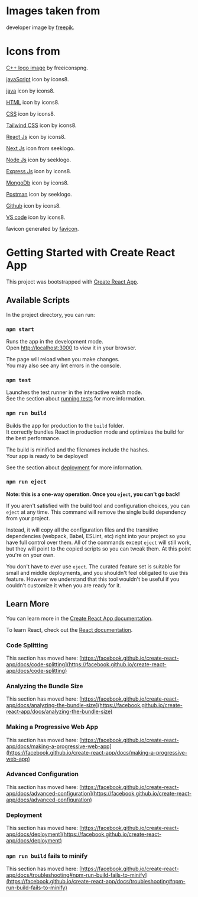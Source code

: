 # Images taken from

developer image by [freepik](https://www.freepik.com/free-ai-image/person-playing-3d-video-games-device_94950229.htm#query=developer&position=5&from_view=search&track=sph&uuid=500f8873-f579-4cd6-876e-cbf80d6fb7b7).


# Icons from

[C++ logo image](https://www.freeiconspng.com/img/28389) by freeiconspng. 

[javaScript](https://icons8.com/icon/108784/javascript) icon by icons8.

[java](https://icons8.com/icon/13679/java) icon by icons8.

[HTML](https://icons8.com/icon/20909/html-5) icon by icons8.

[CSS](https://icons8.com/icon/7gdY5qNXaKC0/css3) icon by icons8.

[Tailwind CSS](https://icons8.com/icon/x7XMNGh2vdqA/tailwind-css) icon by icons8.

[React Js](https://icons8.com/icon/NfbyHexzVEDk/react) icon by icons8.

[Next Js](https://seeklogo.com/vector-logo/321806/next-js) icon from seeklogo.

[Node Js](https://seeklogo.com/vector-logo/273750/node-js) icon by seeklogo.

[Express Js](https://icons8.com/icon/kg46nzoJrmTR/express-js) icon by icons8.

[MongoDb](https://icons8.com/icon/74402/mongodb) icon by icons8.

[Postman](https://seeklogo.com/vector-logo/412593/postman) icon by seeklogo.

[Github](https://icons8.com/icon/106562/github) icon by icons8.

[VS code](https://icons8.com/icon/9OGIyU8hrxW5/visual-studio-code-2019) icon by icons8.

favicon generated by [favicon](https://www.favicon.cc/).

# Getting Started with Create React App

This project was bootstrapped with [Create React App](https://github.com/facebook/create-react-app).

## Available Scripts

In the project directory, you can run:

### `npm start`

Runs the app in the development mode.\
Open [http://localhost:3000](http://localhost:3000) to view it in your browser.

The page will reload when you make changes.\
You may also see any lint errors in the console.

### `npm test`

Launches the test runner in the interactive watch mode.\
See the section about [running tests](https://facebook.github.io/create-react-app/docs/running-tests) for more information.

### `npm run build`

Builds the app for production to the `build` folder.\
It correctly bundles React in production mode and optimizes the build for the best performance.

The build is minified and the filenames include the hashes.\
Your app is ready to be deployed!

See the section about [deployment](https://facebook.github.io/create-react-app/docs/deployment) for more information.

### `npm run eject`

**Note: this is a one-way operation. Once you `eject`, you can't go back!**

If you aren't satisfied with the build tool and configuration choices, you can `eject` at any time. This command will remove the single build dependency from your project.

Instead, it will copy all the configuration files and the transitive dependencies (webpack, Babel, ESLint, etc) right into your project so you have full control over them. All of the commands except `eject` will still work, but they will point to the copied scripts so you can tweak them. At this point you're on your own.

You don't have to ever use `eject`. The curated feature set is suitable for small and middle deployments, and you shouldn't feel obligated to use this feature. However we understand that this tool wouldn't be useful if you couldn't customize it when you are ready for it.

## Learn More

You can learn more in the [Create React App documentation](https://facebook.github.io/create-react-app/docs/getting-started).

To learn React, check out the [React documentation](https://reactjs.org/).

### Code Splitting

This section has moved here: [https://facebook.github.io/create-react-app/docs/code-splitting](https://facebook.github.io/create-react-app/docs/code-splitting)

### Analyzing the Bundle Size

This section has moved here: [https://facebook.github.io/create-react-app/docs/analyzing-the-bundle-size](https://facebook.github.io/create-react-app/docs/analyzing-the-bundle-size)

### Making a Progressive Web App

This section has moved here: [https://facebook.github.io/create-react-app/docs/making-a-progressive-web-app](https://facebook.github.io/create-react-app/docs/making-a-progressive-web-app)

### Advanced Configuration

This section has moved here: [https://facebook.github.io/create-react-app/docs/advanced-configuration](https://facebook.github.io/create-react-app/docs/advanced-configuration)

### Deployment

This section has moved here: [https://facebook.github.io/create-react-app/docs/deployment](https://facebook.github.io/create-react-app/docs/deployment)

### `npm run build` fails to minify

This section has moved here: [https://facebook.github.io/create-react-app/docs/troubleshooting#npm-run-build-fails-to-minify](https://facebook.github.io/create-react-app/docs/troubleshooting#npm-run-build-fails-to-minify)
